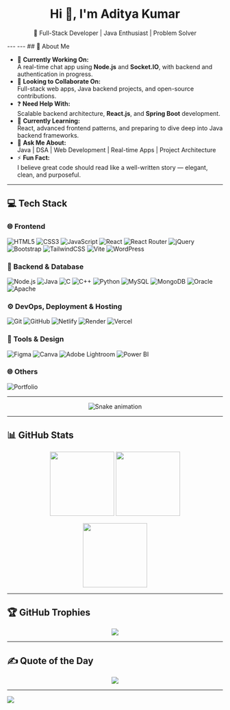 <h1 align="center">Hi 👋, I'm Aditya Kumar</h1>
<p align="center">🚀 Full-Stack Developer | Java Enthusiast | Problem Solver</p>
---
---
## 💫 About Me

- 🔭 **Currently Working On:**  
  A real-time chat app using **Node.js** and **Socket.IO**, with backend and authentication in progress.
- 🤝 **Looking to Collaborate On:**  
  Full-stack web apps, Java backend projects, and open-source contributions.
- ❓ **Need Help With:**  
  Scalable backend architecture, **React.js**, and **Spring Boot** development.
- 🌱 **Currently Learning:**  
  React, advanced frontend patterns, and preparing to dive deep into Java backend frameworks.
- 💬 **Ask Me About:**  
  Java | DSA | Web Development | Real-time Apps | Project Architecture
- ⚡ **Fun Fact:**  
  I believe great code should read like a well-written story — elegant, clean, and purposeful.

---

## 💻 Tech Stack

### 🌐 Frontend
![HTML5](https://img.shields.io/badge/HTML5-%23E34F26.svg?style=flat-square&logo=html5&logoColor=white)
![CSS3](https://img.shields.io/badge/CSS3-%231572B6.svg?style=flat-square&logo=css3&logoColor=white)
![JavaScript](https://img.shields.io/badge/JavaScript-%23F7DF1E.svg?style=flat-square&logo=javascript&logoColor=black)
![React](https://img.shields.io/badge/React-%2361DAFB.svg?style=flat-square&logo=react&logoColor=black)
![React Router](https://img.shields.io/badge/React%20Router-CA4245.svg?style=flat-square&logo=react-router&logoColor=white)
![jQuery](https://img.shields.io/badge/jQuery-%230769AD.svg?style=flat-square&logo=jquery&logoColor=white)
![Bootstrap](https://img.shields.io/badge/Bootstrap-%23563D7C.svg?style=flat-square&logo=bootstrap&logoColor=white)
![TailwindCSS](https://img.shields.io/badge/TailwindCSS-%2338B2AC.svg?style=flat-square&logo=tailwind-css&logoColor=white)
![Vite](https://img.shields.io/badge/Vite-%23646CFF.svg?style=flat-square&logo=vite&logoColor=white)
![WordPress](https://img.shields.io/badge/WordPress-%23117AC9.svg?style=flat-square&logo=WordPress&logoColor=white)

### 🧠 Backend & Database
![Node.js](https://img.shields.io/badge/Node.js-339933?style=flat-square&logo=nodedotjs&logoColor=white)
![Java](https://img.shields.io/badge/Java-%23ED8B00.svg?style=flat-square&logo=openjdk&logoColor=white)
![C](https://img.shields.io/badge/C-%2300599C.svg?style=flat-square&logo=c&logoColor=white)
![C++](https://img.shields.io/badge/C++-%2300599C.svg?style=flat-square&logo=c%2B%2B&logoColor=white)
![Python](https://img.shields.io/badge/Python-3670A0.svg?style=flat-square&logo=python&logoColor=ffdd54)
![MySQL](https://img.shields.io/badge/MySQL-%234479A1.svg?style=flat-square&logo=mysql&logoColor=white)
![MongoDB](https://img.shields.io/badge/MongoDB-%234ea94b.svg?style=flat-square&logo=mongodb&logoColor=white)
![Oracle](https://img.shields.io/badge/Oracle-F80000?style=flat-square&logo=oracle&logoColor=white)
![Apache](https://img.shields.io/badge/Apache-%23D42029.svg?style=flat-square&logo=apache&logoColor=white)

### ⚙️ DevOps, Deployment & Hosting
![Git](https://img.shields.io/badge/Git-%23F05033.svg?style=flat-square&logo=git&logoColor=white)
![GitHub](https://img.shields.io/badge/GitHub-%23121011.svg?style=flat-square&logo=github&logoColor=white)
![Netlify](https://img.shields.io/badge/Netlify-%23000000.svg?style=flat-square&logo=netlify&logoColor=white)
![Render](https://img.shields.io/badge/Render-%2346E3B7.svg?style=flat-square&logo=render&logoColor=white)
![Vercel](https://img.shields.io/badge/Vercel-%23000000.svg?style=flat-square&logo=vercel&logoColor=white)

### 🧰 Tools & Design
![Figma](https://img.shields.io/badge/Figma-%23F24E1E.svg?style=flat-square&logo=figma&logoColor=white)
![Canva](https://img.shields.io/badge/Canva-%2300C4CC.svg?style=flat-square&logo=canva&logoColor=white)
![Adobe Lightroom](https://img.shields.io/badge/Lightroom-31A8FF.svg?style=flat-square&logo=adobe-lightroom&logoColor=white)
![Power BI](https://img.shields.io/badge/PowerBI-F2C811.svg?style=flat-square&logo=powerbi&logoColor=black)

### 🌐 Others
![Portfolio](https://img.shields.io/badge/Portfolio-%23000000.svg?style=flat-square&logo=firefox&logoColor=%23FF7139)

---

<div align="center">
  <img src="https://profile-readme-generator.com/assets/snake.svg" alt="Snake animation" />
</div>

---

## 📊 GitHub Stats

<p align="center">
  <img src="https://github-readme-stats.vercel.app/api?username=ADI-7065&theme=dark&hide_border=false&show_icons=true" height="150px"/>
  <img src="https://github-readme-stats.vercel.app/api/top-langs/?username=ADI-7065&layout=compact&theme=dark&hide_border=false" height="150px"/>
</p>

<p align="center">
  <img src="https://nirzak-streak-stats.vercel.app/?user=ADI-7065&theme=dark&hide_border=false" height="150px"/>
</p>

---

## 🏆 GitHub Trophies

<p align="center">
  <img src="https://github-profile-trophy.vercel.app/?username=ADI-7065&theme=radical&no-frame=true&margin-w=4"/>
</p>

---

## ✍️ Quote of the Day

<p align="center">
  <img src="https://quotes-github-readme.vercel.app/api?type=horizontal&theme=radical"/>
</p>

---

[![](https://visitcount.itsvg.in/api?id=ADI-7065&icon=0&color=0)](https://visitcount.itsvg.in)
